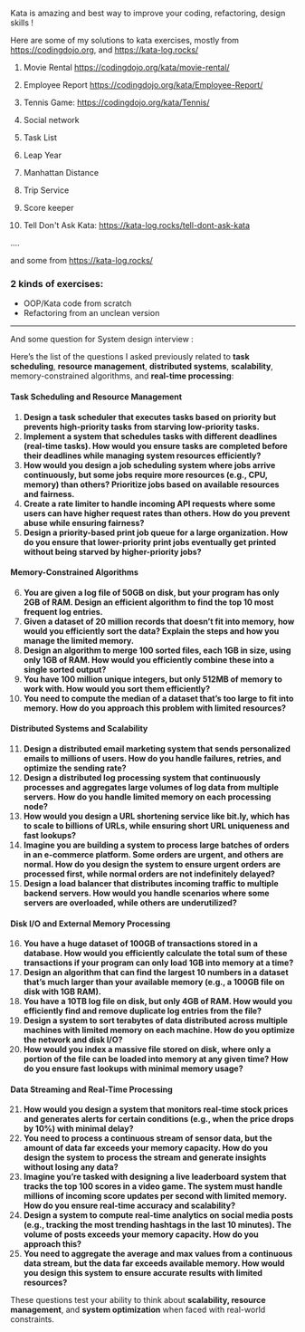 Kata is amazing and best way to improve your coding, refactoring, design skills ! 

Here are some of my solutions to kata exercises, mostly from https://codingdojo.org, and https://kata-log.rocks/

1. Movie Rental 
https://codingdojo.org/kata/movie-rental/

2. Employee Report
https://codingdojo.org/kata/Employee-Report/

3. Tennis Game:
https://codingdojo.org/kata/Tennis/
4. Social network
5. Task List 
6. Leap Year
7. Manhattan Distance
8. Trip Service
9. Score keeper
10. Tell Don't Ask Kata: https://kata-log.rocks/tell-dont-ask-kata

....

and some from https://kata-log.rocks/


### 2 kinds of exercises: 
+ OOP/Kata code from scratch
+ Refactoring from an unclean version

---------------------------

And some question for System design interview :

Here’s the list of the questions I asked previously related to **task scheduling**, **resource management**, **distributed systems**, **scalability**, memory-constrained algorithms, and **real-time processing**:

#### Task Scheduling and Resource Management
1. **Design a task scheduler that executes tasks based on priority but prevents high-priority tasks from starving low-priority tasks.**
2. **Implement a system that schedules tasks with different deadlines (real-time tasks). How would you ensure tasks are completed before their deadlines while managing system resources efficiently?**
3. **How would you design a job scheduling system where jobs arrive continuously, but some jobs require more resources (e.g., CPU, memory) than others? Prioritize jobs based on available resources and fairness.**
4. **Create a rate limiter to handle incoming API requests where some users can have higher request rates than others. How do you prevent abuse while ensuring fairness?**
5. **Design a priority-based print job queue for a large organization. How do you ensure that lower-priority print jobs eventually get printed without being starved by higher-priority jobs?**

#### Memory-Constrained Algorithms
6. **You are given a log file of 50GB on disk, but your program has only 2GB of RAM. Design an efficient algorithm to find the top 10 most frequent log entries.**
7. **Given a dataset of 20 million records that doesn’t fit into memory, how would you efficiently sort the data? Explain the steps and how you manage the limited memory.**
8. **Design an algorithm to merge 100 sorted files, each 1GB in size, using only 1GB of RAM. How would you efficiently combine these into a single sorted output?**
9. **You have 100 million unique integers, but only 512MB of memory to work with. How would you sort them efficiently?**
10. **You need to compute the median of a dataset that’s too large to fit into memory. How do you approach this problem with limited resources?**

#### Distributed Systems and Scalability
11. **Design a distributed email marketing system that sends personalized emails to millions of users. How do you handle failures, retries, and optimize the sending rate?**
12. **Design a distributed log processing system that continuously processes and aggregates large volumes of log data from multiple servers. How do you handle limited memory on each processing node?**
13. **How would you design a URL shortening service like bit.ly, which has to scale to billions of URLs, while ensuring short URL uniqueness and fast lookups?**
14. **Imagine you are building a system to process large batches of orders in an e-commerce platform. Some orders are urgent, and others are normal. How do you design the system to ensure urgent orders are processed first, while normal orders are not indefinitely delayed?**
15. **Design a load balancer that distributes incoming traffic to multiple backend servers. How would you handle scenarios where some servers are overloaded, while others are underutilized?**

#### Disk I/O and External Memory Processing
16. **You have a huge dataset of 100GB of transactions stored in a database. How would you efficiently calculate the total sum of these transactions if your program can only load 1GB into memory at a time?**
17. **Design an algorithm that can find the largest 10 numbers in a dataset that’s much larger than your available memory (e.g., a 100GB file on disk with 1GB RAM).**
18. **You have a 10TB log file on disk, but only 4GB of RAM. How would you efficiently find and remove duplicate log entries from the file?**
19. **Design a system to sort terabytes of data distributed across multiple machines with limited memory on each machine. How do you optimize the network and disk I/O?**
20. **How would you index a massive file stored on disk, where only a portion of the file can be loaded into memory at any given time? How do you ensure fast lookups with minimal memory usage?**

#### Data Streaming and Real-Time Processing
21. **How would you design a system that monitors real-time stock prices and generates alerts for certain conditions (e.g., when the price drops by 10%) with minimal delay?**
22. **You need to process a continuous stream of sensor data, but the amount of data far exceeds your memory capacity. How do you design the system to process the stream and generate insights without losing any data?**
23. **Imagine you’re tasked with designing a live leaderboard system that tracks the top 100 scores in a video game. The system must handle millions of incoming score updates per second with limited memory. How do you ensure real-time accuracy and scalability?**
24. **Design a system to compute real-time analytics on social media posts (e.g., tracking the most trending hashtags in the last 10 minutes). The volume of posts exceeds your memory capacity. How do you approach this?**
25. **You need to aggregate the average and max values from a continuous data stream, but the data far exceeds available memory. How would you design this system to ensure accurate results with limited resources?**

These questions test your ability to think about **scalability, resource management**, and **system optimization** when faced with real-world constraints.
